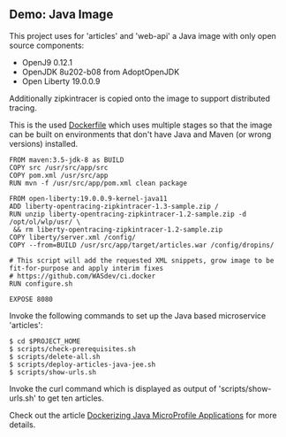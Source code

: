 ## Demo: Java Image

This project uses for 'articles' and 'web-api' a Java image with only open source components:

* OpenJ9 0.12.1
* OpenJDK 8u202-b08 from AdoptOpenJDK
* Open Liberty 19.0.0.9

Additionally zipkintracer is copied onto the image to support distributed tracing.

This is the used [Dockerfile](../articles-java-jee/Dockerfile.nojava) which uses multiple stages so that the image can be built on environments that don't have Java and Maven (or wrong versions) installed.

```
FROM maven:3.5-jdk-8 as BUILD
COPY src /usr/src/app/src
COPY pom.xml /usr/src/app
RUN mvn -f /usr/src/app/pom.xml clean package

FROM open-liberty:19.0.0.9-kernel-java11
ADD liberty-opentracing-zipkintracer-1.3-sample.zip /
RUN unzip liberty-opentracing-zipkintracer-1.2-sample.zip -d /opt/ol/wlp/usr/ \
 && rm liberty-opentracing-zipkintracer-1.2-sample.zip
COPY liberty/server.xml /config/
COPY --from=BUILD /usr/src/app/target/articles.war /config/dropins/

# This script will add the requested XML snippets, grow image to be fit-for-purpose and apply interim fixes
# https://github.com/WASdev/ci.docker
RUN configure.sh

EXPOSE 8080
```

Invoke the following commands to set up the Java based microservice 'articles':

```
$ cd $PROJECT_HOME
$ scripts/check-prerequisites.sh
$ scripts/delete-all.sh
$ scripts/deploy-articles-java-jee.sh
$ scripts/show-urls.sh
```

Invoke the curl command which is displayed as output of 'scripts/show-urls.sh' to get ten articles.

Check out the article [Dockerizing Java MicroProfile Applications](http://heidloff.net/article/dockerizing-container-java-microprofile) for more details.


